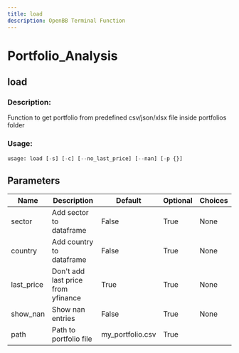 ```yaml
---
title: load
description: OpenBB Terminal Function
---
```


# Portfolio_Analysis

## load

### Description: 

Function to get portfolio from predefined csv/json/xlsx file inside portfolios folder

### Usage: 
```python
usage: load [-s] [-c] [--no_last_price] [--nan] [-p {}]
```

## Parameters

| Name | Description | Default | Optional | Choices |
| ---- | ----------- | ------- | -------- | ------- |
| sector | Add sector to dataframe | False | True | None |
| country | Add country to dataframe | False | True | None |
| last_price | Don't add last price from yfinance | True | True | None |
| show_nan | Show nan entries | False | True | None |
| path | Path to portfolio file | my_portfolio.csv | True |  |


